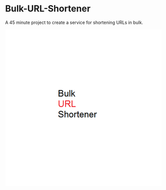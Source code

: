 # Bulk-URL-Shortener
A 45 minute project to create a service for shortening URLs in bulk.

![Logo](https://github.com/ManrajGrover/Bulk-URL-Shortener/blob/master/assets/images/img.png) 
